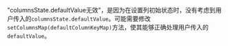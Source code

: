 "columnsState.defaultValue无效"，是因为在设置列初始状态时，没有考虑到用户传入的`columnsState.defaultValue`。可能需要修改`setColumnsMap(defaultColumnKeyMap)`方法，使其能够正确处理用户传入的`defaultValue`。
